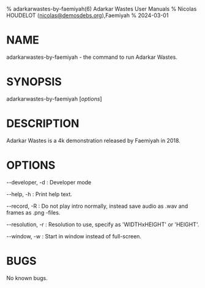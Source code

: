 % adarkarwastes-by-faemiyah(6) Adarkar Wastes User Manuals
% Nicolas HOUDELOT (nicolas@demosdebs.org),Faemiyah
% 2024-03-01

# NAME
adarkarwastes-by-faemiyah - the command to run Adarkar Wastes.

# SYNOPSIS
adarkarwastes-by-faemiyah [*options*]

# DESCRIPTION
Adarkar Wastes is a 4k demonstration released by Faemiyah in 2018.

# OPTIONS
\--developer, -d 
:   Developer mode

\--help, -h
:   Print help text.

\--record, -R
:   Do not play intro normally, instead save audio as .wav and frames as .png -files.

\--resolution, -r
:   Resolution to use, specify as 'WIDTHxHEIGHT' or 'HEIGHT'.

\--window, -w
:   Start in window instead of full-screen.

# BUGS
No known bugs.
